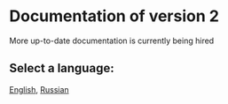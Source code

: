 # Documentation of version 2

More up-to-date documentation is currently being hired

## Select a language:
[English](./lang/eng.md), [Russian](./lang/rus.md)